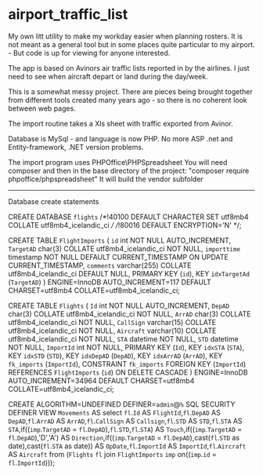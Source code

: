 # airport_traffic_list
My own litt utility to make my workday easier when planning rosters.
It is not meant as a general tool but in some places quite particular 
to my airport. - But code is up for viewing for anyone interested.

The app is based on Avinors air traffic lists reported in by the airlines. 
I just need to see when aircraft depart or land during the day/week. 

This is a somewhat messy project. There are pieces being brought together 
from different tools created many years ago - so there is no coherent 
look between web pages.

The import routine takes a Xls sheet with traffic exported from Avinor. 

Database is MySql - and language is now PHP. No more ASP .net and 
Entity-framework, .NET version problems. 


The import program uses PHPOffice\PHPSpreadsheet
You will need composer and then in the base directory of the project: 
"composer require phpoffice/phpspreadsheet"
It will build the vendor subfolder

---

Database create statements

CREATE DATABASE `flights` /*!40100 DEFAULT CHARACTER SET utf8mb4 COLLATE utf8mb4_icelandic_ci */ /*!80016 DEFAULT ENCRYPTION='N' */;

CREATE TABLE `FlightImports` (
  `id` int NOT NULL AUTO_INCREMENT,
  `TargetAD` char(3) COLLATE utf8mb4_icelandic_ci NOT NULL,
  `importtime` timestamp NOT NULL DEFAULT CURRENT_TIMESTAMP ON UPDATE CURRENT_TIMESTAMP,
  `comments` varchar(255) COLLATE utf8mb4_icelandic_ci DEFAULT NULL,
  PRIMARY KEY (`id`),
  KEY `idxTargetAd` (`TargetAD`)
) ENGINE=InnoDB AUTO_INCREMENT=117 DEFAULT CHARSET=utf8mb4 COLLATE=utf8mb4_icelandic_ci;

CREATE TABLE `Flights` (
  `Id` int NOT NULL AUTO_INCREMENT,
  `DepAD` char(3) COLLATE utf8mb4_icelandic_ci NOT NULL,
  `ArrAD` char(3) COLLATE utf8mb4_icelandic_ci NOT NULL,
  `CallSign` varchar(15) COLLATE utf8mb4_icelandic_ci NOT NULL,
  `Aircraft` varchar(10) COLLATE utf8mb4_icelandic_ci NOT NULL,
  `STA` datetime NOT NULL,
  `STD` datetime NOT NULL,
  `ImportId` int NOT NULL,
  PRIMARY KEY (`Id`),
  KEY `idxSTA` (`STA`),
  KEY `idxSTD` (`STD`),
  KEY `idxDepAD` (`DepAD`),
  KEY `idxArrAD` (`ArrAD`),
  KEY `fk_imports` (`ImportId`),
  CONSTRAINT `fk_imports` FOREIGN KEY (`ImportId`) REFERENCES `FlightImports` (`id`) ON DELETE CASCADE
) ENGINE=InnoDB AUTO_INCREMENT=34964 DEFAULT CHARSET=utf8mb4 COLLATE=utf8mb4_icelandic_ci;


CREATE ALGORITHM=UNDEFINED DEFINER=`admin`@`%` SQL SECURITY DEFINER VIEW `Movements` AS select `fl`.`Id` AS `FlightId`,`fl`.`DepAD` AS `DepAD`,`fl`.`ArrAD` AS `ArrAD`,`fl`.`CallSign` AS `Callsign`,`fl`.`STD` AS `STD`,`fl`.`STA` AS `STA`,if((`imp`.`TargetAD` = `fl`.`DepAD`),`fl`.`STD`,`fl`.`STA`) AS `Touch`,if((`imp`.`TargetAD` = `fl`.`DepAD`),'D','A') AS `Direction`,if((`imp`.`TargetAD` = `fl`.`DepAD`),cast(`fl`.`STD` as date),cast(`fl`.`STA` as date)) AS `OpDate`,`fl`.`ImportId` AS `ImportId`,`fl`.`Aircraft` AS `Aircraft` from (`Flights` `fl` join `FlightImports` `imp` on((`imp`.`id` = `fl`.`ImportId`)));






